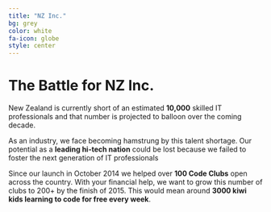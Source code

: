 ```yaml
---
title: "NZ Inc."
bg: grey
color: white
fa-icon: globe
style: center
---
```


# The Battle for NZ Inc.

New Zealand is currently short of an estimated **10,000** skilled IT professionals and that number is projected to balloon over the coming decade.

As an industry, we face becoming hamstrung by this talent shortage. Our potential as a **leading hi-tech nation** could be lost because we failed to foster the next generation of IT professionals

Since our launch in October 2014 we helped over **100 Code Clubs** open across the country. With your financial help, we want to grow this number of clubs to 200+ by the finish of 2015. This would mean around **3000 kiwi kids learning to code for free every week**.